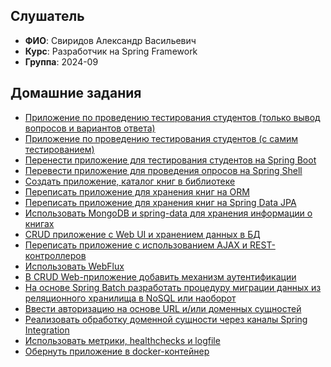 ## Слушатель
- **ФИО**: Свиридов Александр Васильевич
- **Курс**: Разработчик на Spring Framework
- **Группа**: 2024-09

## Домашние задания
- [Приложение по проведению тестирования студентов (только вывод вопросов и вариантов ответа)](hw01-xml-config)
- [Приложение по проведению тестирования студентов (с самим тестированием)](hw02-annotation-config)
- [Перенести приложение для тестирования студентов на Spring Boot](hw03-spring-boot)
- [Перевести приложение для проведения опросов на Spring Shell](hw04-spring-shell)
- [Создать приложение, каталог книг в библиотеке](hw05-jdbc)
- [Переписать приложение для хранения книг на ORM](hw06-jpa)
- [Переписать приложение для хранения книг на Spring Data JPA](hw07-data-jpa)
- [Использовать MongoDB и spring-data для хранения информации о книгах](hw08-mongo)
- [CRUD приложение с Web UI и хранением данных в БД](hw09-spring-mvc)
- [Переписать приложение с использованием AJAX и REST-контроллеров](hw10-spring-mvc-rest)
- [Использовать WebFlux](hw11-webflux)
- [В CRUD Web-приложение добавить механизм аутентификации](hw12-spring-security)
- [На основе Spring Batch разработать процедуру миграции данных из реляционного хранилища в NoSQL или наоборот](hw13-spring-batch)
- [Ввести авторизацию на основе URL и/или доменных сущностей](hw14-spring-acl)
- [Реализовать обработку доменной сущности через каналы Spring Integration](hw15-spring-integration)
- [Использовать метрики, healthchecks и logfile](hw16-spring-actuator)
- [Обернуть приложение в docker-контейнер](hw17-docker)